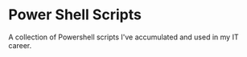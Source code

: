 # Power Shell Scripts

A collection of Powershell scripts I've accumulated and used in my IT career.
